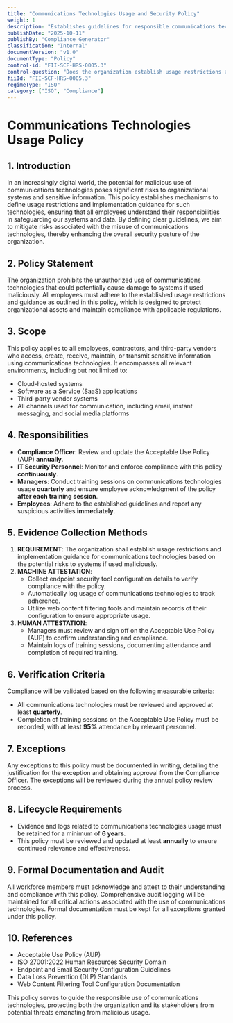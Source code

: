 ```yaml
---
title: "Communications Technologies Usage and Security Policy"
weight: 1
description: "Establishes guidelines for responsible communications technology usage to protect organizational systems and sensitive information from malicious threats."
publishDate: "2025-10-11"
publishBy: "Compliance Generator"
classification: "Internal"
documentVersion: "v1.0"
documentType: "Policy"
control-id: "FII-SCF-HRS-0005.3"
control-question: "Does the organization establish usage restrictions and implementation guidance for communications technologies based on the potential to cause damage to systems, if used maliciously?"
fiiId: "FII-SCF-HRS-0005.3"
regimeType: "ISO"
category: ["ISO", "Compliance"]
---
```


# Communications Technologies Usage Policy

## 1. Introduction
In an increasingly digital world, the potential for malicious use of communications technologies poses significant risks to organizational systems and sensitive information. This policy establishes mechanisms to define usage restrictions and implementation guidance for such technologies, ensuring that all employees understand their responsibilities in safeguarding our systems and data. By defining clear guidelines, we aim to mitigate risks associated with the misuse of communications technologies, thereby enhancing the overall security posture of the organization.

## 2. Policy Statement
The organization prohibits the unauthorized use of communications technologies that could potentially cause damage to systems if used maliciously. All employees must adhere to the established usage restrictions and guidance as outlined in this policy, which is designed to protect organizational assets and maintain compliance with applicable regulations.

## 3. Scope
This policy applies to all employees, contractors, and third-party vendors who access, create, receive, maintain, or transmit sensitive information using communications technologies. It encompasses all relevant environments, including but not limited to:
- Cloud-hosted systems
- Software as a Service (SaaS) applications
- Third-party vendor systems
- All channels used for communication, including email, instant messaging, and social media platforms

## 4. Responsibilities
- **Compliance Officer**: Review and update the Acceptable Use Policy (AUP) **annually**.
- **IT Security Personnel**: Monitor and enforce compliance with this policy **continuously**.
- **Managers**: Conduct training sessions on communications technologies usage **quarterly** and ensure employee acknowledgment of the policy **after each training session**.
- **Employees**: Adhere to the established guidelines and report any suspicious activities **immediately**.

## 5. Evidence Collection Methods
1. **REQUIREMENT**: The organization shall establish usage restrictions and implementation guidance for communications technologies based on the potential risks to systems if used maliciously.
2. **MACHINE ATTESTATION**: 
   - Collect endpoint security tool configuration details to verify compliance with the policy.
   - Automatically log usage of communications technologies to track adherence.
   - Utilize web content filtering tools and maintain records of their configuration to ensure appropriate usage.
3. **HUMAN ATTESTATION**: 
   - Managers must review and sign off on the Acceptable Use Policy (AUP) to confirm understanding and compliance.
   - Maintain logs of training sessions, documenting attendance and completion of required training.

## 6. Verification Criteria
Compliance will be validated based on the following measurable criteria:
- All communications technologies must be reviewed and approved at least **quarterly**.
- Completion of training sessions on the Acceptable Use Policy must be recorded, with at least **95%** attendance by relevant personnel.

## 7. Exceptions
Any exceptions to this policy must be documented in writing, detailing the justification for the exception and obtaining approval from the Compliance Officer. The exceptions will be reviewed during the annual policy review process.

## 8. Lifecycle Requirements
- Evidence and logs related to communications technologies usage must be retained for a minimum of **6 years**.
- This policy must be reviewed and updated at least **annually** to ensure continued relevance and effectiveness.

## 9. Formal Documentation and Audit
All workforce members must acknowledge and attest to their understanding and compliance with this policy. Comprehensive audit logging will be maintained for all critical actions associated with the use of communications technologies. Formal documentation must be kept for all exceptions granted under this policy.

## 10. References
- Acceptable Use Policy (AUP)
- ISO 27001:2022 Human Resources Security Domain
- Endpoint and Email Security Configuration Guidelines
- Data Loss Prevention (DLP) Standards
- Web Content Filtering Tool Configuration Documentation

This policy serves to guide the responsible use of communications technologies, protecting both the organization and its stakeholders from potential threats emanating from malicious usage.